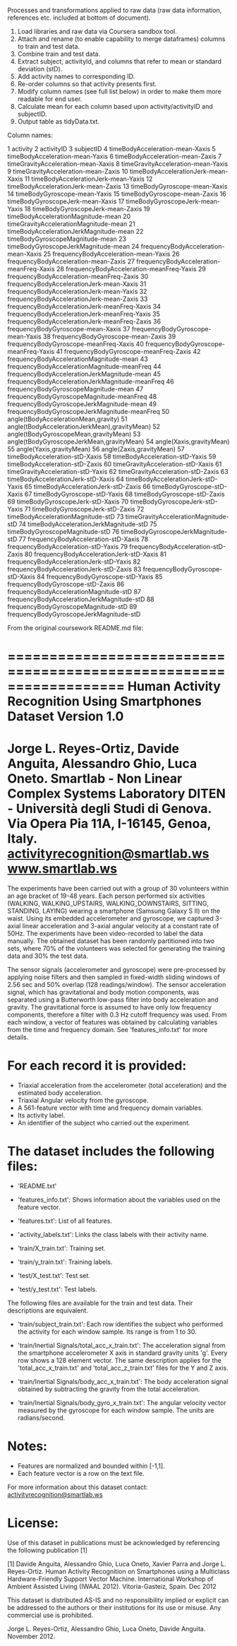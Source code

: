 Processes and transformations applied to raw data (raw data information, references etc. included at bottom of document).

1. Load libraries and raw data via Coursera sandbox tool.
2. Attach and rename (to enable capability to merge dataframes) columns to train and test data.
3. Combine train and test data.
4. Extract subject, activityId, and columns that refer to mean or standard deviation (stD).
5. Add activity names to corresponding ID.
6. Re-order columns so that activity presents first.
7. Modify column names (see full list below) in order to make them more readable for end user.
8. Calculate mean for each column based upon activity/activityID and subjectID.
9. Output table as tidyData.txt.

Column names:

1	activity
2	activityID
3	subjectID
4	timeBodyAcceleration-mean-Xaxis
5	timeBodyAcceleration-mean-Yaxis
6	timeBodyAcceleration-mean-Zaxis
7	timeGravityAcceleration-mean-Xaxis
8	timeGravityAcceleration-mean-Yaxis
9	timeGravityAcceleration-mean-Zaxis
10	timeBodyAccelerationJerk-mean-Xaxis
11	timeBodyAccelerationJerk-mean-Yaxis
12	timeBodyAccelerationJerk-mean-Zaxis
13	timeBodyGyroscope-mean-Xaxis
14	timeBodyGyroscope-mean-Yaxis
15	timeBodyGyroscope-mean-Zaxis
16	timeBodyGyroscopeJerk-mean-Xaxis
17	timeBodyGyroscopeJerk-mean-Yaxis
18	timeBodyGyroscopeJerk-mean-Zaxis
19	timeBodyAccelerationMagnitude-mean
20	timeGravityAccelerationMagnitude-mean
21	timeBodyAccelerationJerkMagnitude-mean
22	timeBodyGyroscopeMagnitude-mean
23	timeBodyGyroscopeJerkMagnitude-mean
24	frequencyBodyAcceleration-mean-Xaxis
25	frequencyBodyAcceleration-mean-Yaxis
26	frequencyBodyAcceleration-mean-Zaxis
27	frequencyBodyAcceleration-meanFreq-Xaxis
28	frequencyBodyAcceleration-meanFreq-Yaxis
29	frequencyBodyAcceleration-meanFreq-Zaxis
30	frequencyBodyAccelerationJerk-mean-Xaxis
31	frequencyBodyAccelerationJerk-mean-Yaxis
32	frequencyBodyAccelerationJerk-mean-Zaxis
33	frequencyBodyAccelerationJerk-meanFreq-Xaxis
34	frequencyBodyAccelerationJerk-meanFreq-Yaxis
35	frequencyBodyAccelerationJerk-meanFreq-Zaxis
36	frequencyBodyGyroscope-mean-Xaxis
37	frequencyBodyGyroscope-mean-Yaxis
38	frequencyBodyGyroscope-mean-Zaxis
39	frequencyBodyGyroscope-meanFreq-Xaxis
40	frequencyBodyGyroscope-meanFreq-Yaxis
41	frequencyBodyGyroscope-meanFreq-Zaxis
42	frequencyBodyAccelerationMagnitude-mean
43	frequencyBodyAccelerationMagnitude-meanFreq
44	frequencyBodyAccelerationJerkMagnitude-mean
45	frequencyBodyAccelerationJerkMagnitude-meanFreq
46	frequencyBodyGyroscopeMagnitude-mean
47	frequencyBodyGyroscopeMagnitude-meanFreq
48	frequencyBodyGyroscopeJerkMagnitude-mean
49	frequencyBodyGyroscopeJerkMagnitude-meanFreq
50	angle(tBodyAccelerationMean,gravity)
51	angle(tBodyAccelerationJerkMean),gravityMean)
52	angle(tBodyGyroscopeMean,gravityMean)
53	angle(tBodyGyroscopeJerkMean,gravityMean)
54	angle(Xaxis,gravityMean)
55	angle(Yaxis,gravityMean)
56	angle(Zaxis,gravityMean)
57	timeBodyAcceleration-stD-Xaxis
58	timeBodyAcceleration-stD-Yaxis
59	timeBodyAcceleration-stD-Zaxis
60	timeGravityAcceleration-stD-Xaxis
61	timeGravityAcceleration-stD-Yaxis
62	timeGravityAcceleration-stD-Zaxis
63	timeBodyAccelerationJerk-stD-Xaxis
64	timeBodyAccelerationJerk-stD-Yaxis
65	timeBodyAccelerationJerk-stD-Zaxis
66	timeBodyGyroscope-stD-Xaxis
67	timeBodyGyroscope-stD-Yaxis
68	timeBodyGyroscope-stD-Zaxis
69	timeBodyGyroscopeJerk-stD-Xaxis
70	timeBodyGyroscopeJerk-stD-Yaxis
71	timeBodyGyroscopeJerk-stD-Zaxis
72	timeBodyAccelerationMagnitude-stD
73	timeGravityAccelerationMagnitude-stD
74	timeBodyAccelerationJerkMagnitude-stD
75	timeBodyGyroscopeMagnitude-stD
76	timeBodyGyroscopeJerkMagnitude-stD
77	frequencyBodyAcceleration-stD-Xaxis
78	frequencyBodyAcceleration-stD-Yaxis
79	frequencyBodyAcceleration-stD-Zaxis
80	frequencyBodyAccelerationJerk-stD-Xaxis
81	frequencyBodyAccelerationJerk-stD-Yaxis
82	frequencyBodyAccelerationJerk-stD-Zaxis
83	frequencyBodyGyroscope-stD-Xaxis
84	frequencyBodyGyroscope-stD-Yaxis
85	frequencyBodyGyroscope-stD-Zaxis
86	frequencyBodyAccelerationMagnitude-stD
87	frequencyBodyAccelerationJerkMagnitude-stD
88	frequencyBodyGyroscopeMagnitude-stD
89	frequencyBodyGyroscopeJerkMagnitude-stD




From the original coursework README.md file:

==================================================================
Human Activity Recognition Using Smartphones Dataset
Version 1.0
==================================================================
Jorge L. Reyes-Ortiz, Davide Anguita, Alessandro Ghio, Luca Oneto.
Smartlab - Non Linear Complex Systems Laboratory
DITEN - Università degli Studi di Genova.
Via Opera Pia 11A, I-16145, Genoa, Italy.
activityrecognition@smartlab.ws
www.smartlab.ws
==================================================================

The experiments have been carried out with a group of 30 volunteers within an age bracket of 19-48 years. Each person performed six activities (WALKING, WALKING_UPSTAIRS, WALKING_DOWNSTAIRS, SITTING, STANDING, LAYING) wearing a smartphone (Samsung Galaxy S II) on the waist. Using its embedded accelerometer and gyroscope, we captured 3-axial linear acceleration and 3-axial angular velocity at a constant rate of 50Hz. The experiments have been video-recorded to label the data manually. The obtained dataset has been randomly partitioned into two sets, where 70% of the volunteers was selected for generating the training data and 30% the test data. 

The sensor signals (accelerometer and gyroscope) were pre-processed by applying noise filters and then sampled in fixed-width sliding windows of 2.56 sec and 50% overlap (128 readings/window). The sensor acceleration signal, which has gravitational and body motion components, was separated using a Butterworth low-pass filter into body acceleration and gravity. The gravitational force is assumed to have only low frequency components, therefore a filter with 0.3 Hz cutoff frequency was used. From each window, a vector of features was obtained by calculating variables from the time and frequency domain. See 'features_info.txt' for more details. 

For each record it is provided:
======================================

- Triaxial acceleration from the accelerometer (total acceleration) and the estimated body acceleration.
- Triaxial Angular velocity from the gyroscope. 
- A 561-feature vector with time and frequency domain variables. 
- Its activity label. 
- An identifier of the subject who carried out the experiment.

The dataset includes the following files:
=========================================

- 'README.txt'

- 'features_info.txt': Shows information about the variables used on the feature vector.

- 'features.txt': List of all features.

- 'activity_labels.txt': Links the class labels with their activity name.

- 'train/X_train.txt': Training set.

- 'train/y_train.txt': Training labels.

- 'test/X_test.txt': Test set.

- 'test/y_test.txt': Test labels.

The following files are available for the train and test data. Their descriptions are equivalent. 

- 'train/subject_train.txt': Each row identifies the subject who performed the activity for each window sample. Its range is from 1 to 30. 

- 'train/Inertial Signals/total_acc_x_train.txt': The acceleration signal from the smartphone accelerometer X axis in standard gravity units 'g'. Every row shows a 128 element vector. The same description applies for the 'total_acc_x_train.txt' and 'total_acc_z_train.txt' files for the Y and Z axis. 

- 'train/Inertial Signals/body_acc_x_train.txt': The body acceleration signal obtained by subtracting the gravity from the total acceleration. 

- 'train/Inertial Signals/body_gyro_x_train.txt': The angular velocity vector measured by the gyroscope for each window sample. The units are radians/second. 

Notes: 
======
- Features are normalized and bounded within [-1,1].
- Each feature vector is a row on the text file.

For more information about this dataset contact: activityrecognition@smartlab.ws

License:
========
Use of this dataset in publications must be acknowledged by referencing the following publication [1] 

[1] Davide Anguita, Alessandro Ghio, Luca Oneto, Xavier Parra and Jorge L. Reyes-Ortiz. Human Activity Recognition on Smartphones using a Multiclass Hardware-Friendly Support Vector Machine. International Workshop of Ambient Assisted Living (IWAAL 2012). Vitoria-Gasteiz, Spain. Dec 2012

This dataset is distributed AS-IS and no responsibility implied or explicit can be addressed to the authors or their institutions for its use or misuse. Any commercial use is prohibited.

Jorge L. Reyes-Ortiz, Alessandro Ghio, Luca Oneto, Davide Anguita. November 2012.

